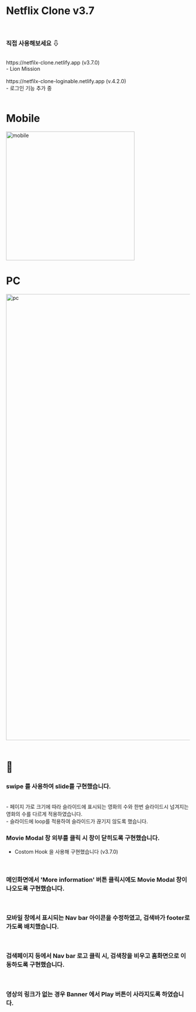 # Netflix Clone v3.7

<br>

### 직접 사용해보세요 ⇩ 

<br>
https://netfilx-clone.netlify.app (v3.7.0)<br>
- Lion Mission
<br>
<br>
https://netfilx-clone-loginable.netlify.app (v.4.2.0)<br>
- 로그인 기능 추가 중
<br>
<br>

# Mobile
<img width="352" alt="mobile" src="https://user-images.githubusercontent.com/53814275/159554976-28e9d572-9aa2-4b2f-b483-a2a6c94b1425.png">


<br>

# PC
<img width="1219" alt="pc" src="https://user-images.githubusercontent.com/53814275/159555043-5f57e1a9-90a4-45f9-86e9-395a07ea27da.png">


<br>
<br>

# 📢

### swipe 를 사용하여 slide를 구현했습니다.
<br>
- 페이지 가로 크기에 따라 슬라이드에 표시되는 영화의 수와 한번 슬라이드시 넘겨지는 영화의 수를 다르게 적용하였습니다. <br>
- 슬라이드에 loop를 적용하여 슬라이드가 끊기지 않도록 했습니다.
<br>

### Movie Modal 창 외부를 클릭 시 창이 닫히도록 구현했습니다.
- Costom Hook 을 사용해 구현했습니다 (v3.7.0)
<br>

### 메인화면에서 'More information' 버튼 클릭시에도 Movie Modal 창이 나오도록 구현했습니다.
<br>

### 모바일 창에서 표시되는 Nav bar 아이콘을 수정하였고, 검색바가 footer로 가도록 배치했습니다.
<br>

### 검색페이지 등에서 Nav bar 로고 클릭 시, 검색창을 비우고 홈화면으로 이동하도록 구현했습니다.
<br>

### 영상의 링크가 없는 경우 Banner 에서 Play 버튼이 사라지도록 하였습니다. 
